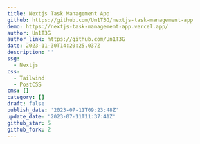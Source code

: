 ```yaml
---
title: Nextjs Task Management App
github: https://github.com/Un1T3G/nextjs-task-management-app
demo: https://nextjs-task-management-app.vercel.app/
author: Un1T3G
author_link: https://github.com/Un1T3G
date: 2023-11-30T14:20:25.037Z
description: ''
ssg:
  - Nextjs
css:
  - Tailwind
  - PostCSS
cms: []
category: []
draft: false
publish_date: '2023-07-11T09:23:48Z'
update_date: '2023-07-11T11:37:41Z'
github_star: 5
github_fork: 2
---
```

